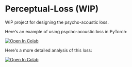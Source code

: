 # Perceptual-Loss (WIP)

WIP project for designing the psycho-acoustic loss.

Here's an example of using psycho-acoustic loss in PyTorch:

[![Open In Colab](https://colab.research.google.com/assets/colab-badge.svg)](https://colab.research.google.com/github/jerryuhoo/Perceptual-Loss/blob/main/example.ipynb)

Here's a more detailed analysis of this loss:

[![Open In Colab](https://colab.research.google.com/assets/colab-badge.svg)](https://colab.research.google.com/github/jerryuhoo/Perceptual-Loss/blob/main/example2.ipynb)
